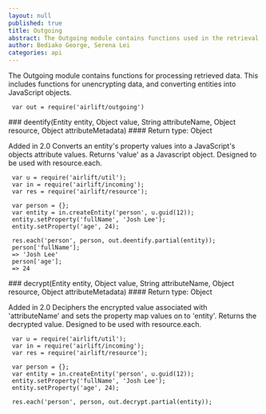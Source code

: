 ```yaml
---
layout: null
published: true
title: Outgoing
abstract: The Outgoing module contains functions used in the retrieval of data. Typically this is used when getting or collecting data from the datastore.
author: Bediako George, Serena Lei
categories: api
---
```


The Outgoing module contains functions for processing retrieved data.  This includes functions for unencrypting data, and converting entities into JavaScript objects.

     var out = require('airlift/outgoing')


<p id="Outgoing_deentify"></p>
### deentify(Entity entity, Object value, String attributeName, Object resource, Object attributeMetadata)
#### Return type: Object

<p> <label class="new">Added in 2.0</label>
Converts an entity's property values into a JavaScript's objects attribute values. Returns 'value' as a Javascript object. Designed to be used with resource.each.
</p>


     var u = require('airlift/util');
     var in = require('airlift/incoming');
     var res = require('airlift/resource');
	
     var person = {};
     var entity = in.createEntity('person', u.guid(12));
     entity.setProperty('fullName', 'Josh Lee');
     entity.setProperty('age', 24);
    
     res.each('person', person, out.deentify.partial(entity));
     person['fullName'];
     => 'Josh Lee'
     person['age'];
     => 24


<p id="Outgoing_decrypt"></p>
### decrypt(Entity entity, Object value, String attributeName, Object resource, Object attributeMetadata)
#### Return type: Object

<p> <label class="new">Added in 2.0</label>
Deciphers the encrypted value associated with 'attributeName' and sets the property map values on to 'entity'. Returns the decrypted value. Designed to be used with resource.each.
</p>


     var u = require('airlift/util');
     var in = require('airlift/incoming');
     var res = require('airlift/resource');
	
     var person = {};
     var entity = in.createEntity('person', u.guid(12));
     entity.setProperty('fullName', 'Josh Lee');
     entity.setProperty('age', 24);

     res.each('person', person, out.decrypt.partial(entity));
